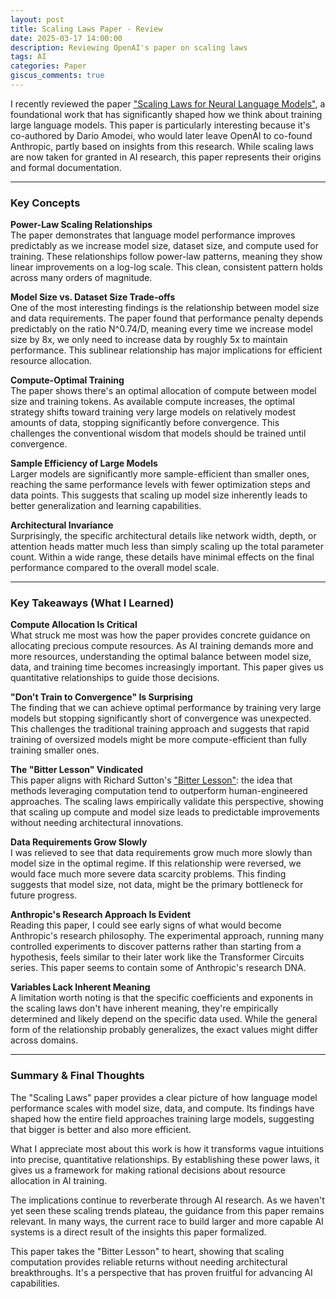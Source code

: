```yaml
---
layout: post
title: Scaling Laws Paper - Review
date: 2025-03-17 14:00:00
description: Reviewing OpenAI's paper on scaling laws
tags: AI
categories: Paper
giscus_comments: true
---
```


I recently reviewed the paper ["Scaling Laws for Neural Language Models"](https://arxiv.org/abs/2001.08361), a foundational work that has significantly shaped how we think about training large language models. This paper is particularly interesting because it's co-authored by Dario Amodei, who would later leave OpenAI to co-found Anthropic, partly based on insights from this research. While scaling laws are now taken for granted in AI research, this paper represents their origins and formal documentation.

---

### Key Concepts

**Power-Law Scaling Relationships**  
The paper demonstrates that language model performance improves predictably as we increase model size, dataset size, and compute used for training. These relationships follow power-law patterns, meaning they show linear improvements on a log-log scale. This clean, consistent pattern holds across many orders of magnitude.

**Model Size vs. Dataset Size Trade-offs**  
One of the most interesting findings is the relationship between model size and data requirements. The paper found that performance penalty depends predictably on the ratio N^0.74/D, meaning every time we increase model size by 8x, we only need to increase data by roughly 5x to maintain performance. This sublinear relationship has major implications for efficient resource allocation.

**Compute-Optimal Training**  
The paper shows there's an optimal allocation of compute between model size and training tokens. As available compute increases, the optimal strategy shifts toward training very large models on relatively modest amounts of data, stopping significantly before convergence. This challenges the conventional wisdom that models should be trained until convergence.

**Sample Efficiency of Large Models**  
Larger models are significantly more sample-efficient than smaller ones, reaching the same performance levels with fewer optimization steps and data points. This suggests that scaling up model size inherently leads to better generalization and learning capabilities.

**Architectural Invariance**  
Surprisingly, the specific architectural details like network width, depth, or attention heads matter much less than simply scaling up the total parameter count. Within a wide range, these details have minimal effects on the final performance compared to the overall model scale.

---

### Key Takeaways (What I Learned)

**Compute Allocation Is Critical**  
What struck me most was how the paper provides concrete guidance on allocating precious compute resources. As AI training demands more and more resources, understanding the optimal balance between model size, data, and training time becomes increasingly important. This paper gives us quantitative relationships to guide those decisions.

**"Don't Train to Convergence" Is Surprising**  
The finding that we can achieve optimal performance by training very large models but stopping significantly short of convergence was unexpected. This challenges the traditional training approach and suggests that rapid training of oversized models might be more compute-efficient than fully training smaller ones.

**The "Bitter Lesson" Vindicated**  
This paper aligns with Richard Sutton's ["Bitter Lesson"](https://www.cs.utexas.edu/~eunsol/courses/data/bitter_lesson.pdf): the idea that methods leveraging computation tend to outperform human-engineered approaches. The scaling laws empirically validate this perspective, showing that scaling up compute and model size leads to predictable improvements without needing architectural innovations.

**Data Requirements Grow Slowly**  
I was relieved to see that data requirements grow much more slowly than model size in the optimal regime. If this relationship were reversed, we would face much more severe data scarcity problems. This finding suggests that model size, not data, might be the primary bottleneck for future progress.

**Anthropic's Research Approach Is Evident**  
Reading this paper, I could see early signs of what would become Anthropic's research philosophy. The experimental approach, running many controlled experiments to discover patterns rather than starting from a hypothesis, feels similar to their later work like the Transformer Circuits series. This paper seems to contain some of Anthropic's research DNA.

**Variables Lack Inherent Meaning**  
A limitation worth noting is that the specific coefficients and exponents in the scaling laws don't have inherent meaning, they're empirically determined and likely depend on the specific data used. While the general form of the relationship probably generalizes, the exact values might differ across domains.

---

### Summary & Final Thoughts
The "Scaling Laws" paper provides a clear picture of how language model performance scales with model size, data, and compute. Its findings have shaped how the entire field approaches training large models, suggesting that bigger is better and also more efficient.

What I appreciate most about this work is how it transforms vague intuitions into precise, quantitative relationships. By establishing these power laws, it gives us a framework for making rational decisions about resource allocation in AI training.

The implications continue to reverberate through AI research. As we haven't yet seen these scaling trends plateau, the guidance from this paper remains relevant. In many ways, the current race to build larger and more capable AI systems is a direct result of the insights this paper formalized.

This paper takes the "Bitter Lesson" to heart, showing that scaling computation provides reliable returns without needing architectural breakthroughs. It's a perspective that has proven fruitful for advancing AI capabilities.
